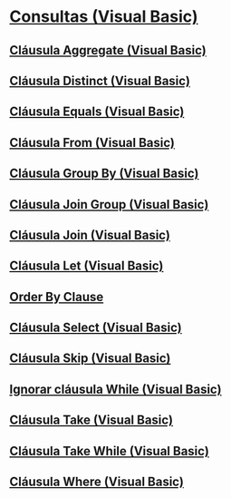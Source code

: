 # [Consultas (Visual Basic)](queries.md)
## [Cláusula Aggregate (Visual Basic)](aggregate-clause.md)
## [Cláusula Distinct (Visual Basic)](distinct-clause.md)
## [Cláusula Equals (Visual Basic)](equals-clause.md)
## [Cláusula From (Visual Basic)](from-clause.md)
## [Cláusula Group By (Visual Basic)](group-by-clause.md)
## [Cláusula Join Group (Visual Basic)](group-join-clause.md)
## [Cláusula Join (Visual Basic)](join-clause.md)
## [Cláusula Let (Visual Basic)](let-clause.md)
## [Order By Clause](TocOutOfQuery)
## [Cláusula Select (Visual Basic)](select-clause.md)
## [Cláusula Skip (Visual Basic)](skip-clause.md)
## [Ignorar cláusula While (Visual Basic)](skip-while-clause.md)
## [Cláusula Take (Visual Basic)](take-clause.md)
## [Cláusula Take While (Visual Basic)](take-while-clause.md)
## [Cláusula Where (Visual Basic)](where-clause.md)
